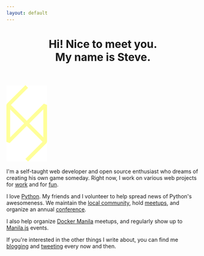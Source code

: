 ```yaml
---
layout: default
---
```



<header>
  <h1>Hi! Nice to meet you.<br>My name is Steve.</h1>
</header>

<div class="about">

<div class="avatar">
  <img src="/images/logo.png" width="106">
</div>

<div class="text" markdown="1">

I'm a self-taught web developer and open source enthusiast who dreams of
creating his own game someday. Right now, I work on various web projects
for [work](https://www.insynchq.com) and for
[fun](https://github.com/marksteve).

I love [Python](http://python.org). My friends and I volunteer
to help spread news of Python's awesomeness. We maintain the
[local community](http://python.ph), hold
[meetups](http://www.meetup.com/pythonph/), and organize an
annual [conference](http://ph.pycon.org).

I also help organize [Docker Manila](http://www.meetup.com/Docker-Manila/) meetups,
and regularly show up to [Manila.js](http://manilajs.com/) events.

If you're interested in the other things I write about,
you can find me [blogging](http://blog.marksteve.com)
and [tweeting](http://twitter.com/themarksteve) every now and then.

</div>


</div>

<div id="repos"></div>

<script src="{{ "/js/main.min.js" | prepend: site.baseurl }}"></script>

